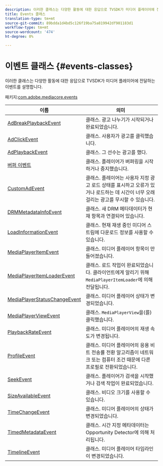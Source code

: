 ```yaml
---
description: 이러한 클래스는 다양한 활동에 대한 응답으로 TVSDK가 미디어 플레이어에 전달하는 이벤트를 설명합니다.
title: Events 클래스
translation-type: tm+mt
source-git-commit: 89bdda1d4bd5c126f19ba75a819942df901183d1
workflow-type: tm+mt
source-wordcount: '474'
ht-degree: 0%

---
```



# 이벤트 클래스 {#events-classes}

이러한 클래스는 다양한 활동에 대한 응답으로 TVSDK가 미디어 플레이어에 전달하는 이벤트를 설명합니다.

패키지:[com.adobe.mediacore.events](https://help.adobe.com/en_US/primetime/api/psdk/asdoc-dhls_1.4/com/adobe/mediacore/events/package-detail.html)

| 이름 | 의미 |
|---|---|
| [AdBreakPlaybackEvent](https://help.adobe.com/en_US/primetime/api/psdk/asdoc-dhls_1.4/com/adobe/mediacore/events/AdBreakPlaybackEvent.html) | 클래스. 광고 나누기가 시작되거나 완료되었습니다. |
| [AdClickEvent](https://help.adobe.com/en_US/primetime/api/psdk/asdoc-dhls_1.4/com/adobe/mediacore/events/AdClickEvent.html) | 클래스. 사용자가 광고를 클릭했습니다. |
| [AdPlaybackEvent](https://help.adobe.com/en_US/primetime/api/psdk/asdoc-dhls_1.4/com/adobe/mediacore/events/AdPlaybackEvent.html) | 클래스. 그 선수는 광고를 했다. |
| [버퍼 이벤트](https://help.adobe.com/en_US/primetime/api/psdk/asdoc-dhls_1.4/com/adobe/mediacore/events/BufferEvent.html) | 클래스. 플레이어가 버퍼링을 시작하거나 중지했습니다. |
| [CustomAdEvent](https://help.adobe.com/en_US/primetime/api/psdk/asdoc-dhls_1.4/com/adobe/mediacore/timeline/advertising/CustomAdEvent.html) | 클래스. 플레이어는 사용자 지정 광고 로드 상태를 표시하고 오류가 있거나 로드하는 데 시간이 너무 오래 걸리는 광고를 무시할 수 있습니다. |
| [DRMMetadataInfoEvent](https://help.adobe.com/en_US/primetime/api/psdk/asdoc-dhls_1.4/com/adobe/mediacore/events/DRMMetadataInfoEvent.html) | 클래스. 새 DRM 메타데이터가 현재 항목과 연결되어 있습니다. |
| [LoadInformationEvent](https://help.adobe.com/en_US/primetime/api/psdk/asdoc-dhls_1.4/com/adobe/mediacore/events/LoadInformationEvent.html) | 클래스. 현재 재생 중인 미디어 스트림에 다운로드 정보를 사용할 수 있습니다. |
| [MediaPlayerItemEvent](https://help.adobe.com/en_US/primetime/api/psdk/asdoc-dhls_1.4/com/adobe/mediacore/events/MediaPlayerItemEvent.html) | 클래스. 미디어 플레이어 항목이 만들어졌습니다. |
| [MediaPlayerItemLoaderEvent](https://help.adobe.com/en_US/primetime/api/psdk/asdoc-dhls_1.4/com/adobe/mediacore/events/MediaPlayerItemLoaderEvent.html) | 클래스. 로드 작업이 완료되었습니다. 클라이언트에게 알리기 위해 `MediaPlayerItemLoader`에 의해 전달됩니다. |
| [MediaPlayerStatusChangeEvent](https://help.adobe.com/en_US/primetime/api/psdk/asdoc-dhls_1.4/com/adobe/mediacore/events/MediaPlayerStatusChangeEvent.html) | 클래스. 미디어 플레이어 상태가 변경되었습니다. |
| [MediaPlayerViewEvent](https://help.adobe.com/en_US/primetime/api/psdk/asdoc-dhls_1.4/com/adobe/mediacore/events/MediaPlayerViewEvent.html) | 클래스. `MediaPlayerView`을(를) 클릭했습니다. |
| [PlaybackRateEvent](https://help.adobe.com/en_US/primetime/api/psdk/asdoc-dhls_1.4/com/adobe/mediacore/events/PlaybackRateEvent.html) | 클래스. 미디어 플레이어의 재생 속도가 변경됩니다. |
| [ProfileEvent](https://help.adobe.com/en_US/primetime/api/psdk/asdoc-dhls_1.4/com/adobe/mediacore/events/ProfileEvent.html) | 클래스. 미디어 플레이어의 응용 비트 전송률 전환 알고리즘이 네트워크 또는 컴퓨터 조건 때문에 다른 프로필로 전환되었습니다. |
| [SeekEvent](https://help.adobe.com/en_US/primetime/api/psdk/asdoc-dhls_1.4/com/adobe/mediacore/events/SeekEvent.html) | 클래스. 플레이어가 검색을 시작했거나 검색 작업이 완료되었습니다. |
| [SizeAvailableEvent](https://help.adobe.com/en_US/primetime/api/psdk/asdoc-dhls_1.4/com/adobe/mediacore/events/SizeAvailableEvent.html) | 클래스. 비디오 크기를 사용할 수 있습니다. |
| [TimeChangeEvent](https://help.adobe.com/en_US/primetime/api/psdk/asdoc-dhls_1.4/com/adobe/mediacore/events/TimeChangeEvent.html) | 클래스. 미디어 플레이어의 상태가 변경되었습니다. |
| [TimedMetadataEvent](https://help.adobe.com/en_US/primetime/api/psdk/asdoc-dhls_1.4/com/adobe/mediacore/events/TimedMetadataEvent.html) | 클래스. 시간 지정 메타데이터는 Opportunity Detector에 의해 처리됩니다. |
| [TimelineEvent](https://help.adobe.com/en_US/primetime/api/psdk/asdoc-dhls_1.4/com/adobe/mediacore/events/TimelineEvent.html) | 클래스. 미디어 플레이어 타임라인이 변경되었습니다. |